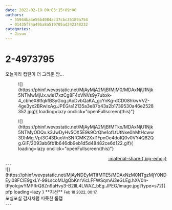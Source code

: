 ```yaml
---
date: 2022-02-18 00:03:15+09:00
authors:
  - 55944ba4e56b4084ac37cbc35189a754
  - 01435f74a49ba8a519705ad242348232
categories:
  - Jisun
---
```


# 2-4973795

<div class="post-container" markdown="1">
<div class="content-container md-sidebar__scrollwrap" markdown="1">

오늘따라 캡틴이 더 그리운 밤...
<figure markdown="1">
![](https://phinf.wevpstatic.net/MjAyMjA2MjBfMjM0/MDAxNjU1Njk5NTMwMjUx.wis17xzCg8F4xVNVs9y7ubxk-4_cbheX8tfqkfBSyGog.jAoDvbQaKA_gcYnKg-dCD08hkwVVZ-4ge3yx2BRwIxAg.JPEG/a12135a3e87b43a2b1739530a46e2528352.jpg){ loading=lazy onclick="openFullscreen(this)"}
</figure>

<figure markdown="1">
![](https://phinf.wevpstatic.net/MjAyMjA2MjBfMTkx/MDAxNjU1Njk5NTMyODQx.k3JwDyHv5OX5E9k9CrQhe1ofLtUtNxe0hMtHcww3DhMg.Vpt3G43DuoVnSNfCMK2XxI1FpnOe4doIQ0v0VY4Q82Qg.GIF/2093ab6fb1b646db9eb1d5d48482ce6d122.gif){ loading=lazy onclick="openFullscreen(this)"}
</figure>


</div>
</div>

<div style="text-align: right;" markdown="1">
<a href="https://weverse.io/fromis9/fanpost/2-4973795" style="text-align: right;">:material-share:{.big-emoji}</a>
</div>
---

<div class="comments-container md-sidebar__scrollwrap" markdown="1">
<div class="comment" markdown="1">
<div class='id-container' markdown="1">
![](https://phinf.wevpstatic.net/MjAyNDEyMTlfMTE5/MDAxNzM0NTgzMjY0NDEy.08FClE9gxLY-99LscoMUgQbKnrVicLFFWSqmAi3eGLEg.hXV0n-tPyoIqjwYMPRrQ8Zn9aHvy3-B2llL4LWAZ_bEg.JPEG/image.jpg?type=s72){ pfp loading=lazy }
**<span class="artist">지선</span>** <small>Feb 18 2022, 00:17</small><br>
</div>
<div class='comment-body' markdown="1">
포실포실 감자처럼 따듯한 롬캡
</div>
</div>
</div>
---
